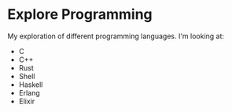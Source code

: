 # Explore Programming

My exploration of different programming languages. I'm looking at:
- C
- C++
- Rust
- Shell
- Haskell
- Erlang
- Elixir
